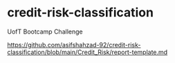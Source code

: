 # credit-risk-classification
UofT Bootcamp Challenge

https://github.com/asifshahzad-92/credit-risk-classification/blob/main/Credit_Risk/report-template.md
